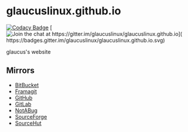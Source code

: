 # glaucuslinux.github.io

[![Codacy Badge](https://api.codacy.com/project/badge/Grade/406298634333473a86c93ec4240b40ae)](https://www.codacy.com/gh/glaucuslinux/glaucuslinux.github.io?utm_source=github.com&amp;utm_medium=referral&amp;utm_content=glaucuslinux/glaucuslinux.github.io&amp;utm_campaign=Badge_Grade)
[![Join the chat at https://gitter.im/glaucuslinux/glaucuslinux.github.io](
https://badges.gitter.im/glaucuslinux/glaucuslinux.github.io.svg)](
https://gitter.im/glaucuslinux/glaucuslinux.github.io?utm_source=badge&utm_medium=badge&utm_campaign=pr-badge&utm_content=badge)

glaucus's website

## Mirrors
*   [BitBucket](https://bitbucket.org/glaucuslinux/glaucuslinux.github.io)
*   [Framagit](https://framagit.org/glaucuslinux/glaucuslinux.github.io)
*   [GitHub](https://github.com/glaucuslinux/glaucuslinux.github.io)
*   [GitLab](https://gitlab.com/glaucuslinux/glaucuslinux.github.io)
*   [NotABug](https://notabug.org/glaucuslinux/glaucuslinux.github.io)
*   [SourceForge](https://git.code.sf.net/p/glaucuslinux/glaucuslinux.github.io)
*   [SourceHut](https://git.sr.ht/~glaucuslinux/glaucuslinux.github.io)
